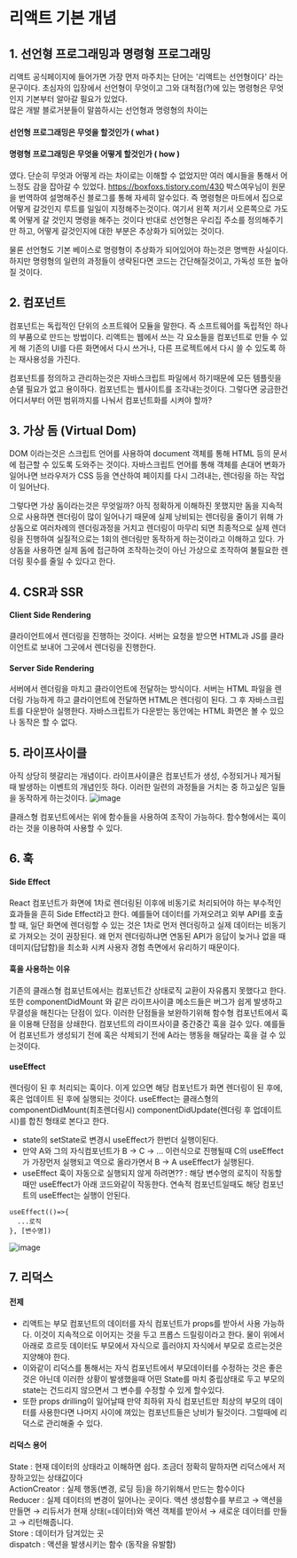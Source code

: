 # 리액트 기본 개념
## 1. 선언형 프로그래밍과 명령형 프로그래밍
리액트 공식페이지에 들어가면 가장 먼저 마주치는 단어는 '리액트는 선언형이다' 라는 문구이다. 초심자의 입장에서 선언형이 무엇이고 그와 대척점(?)에 있는 명령형은 무엇인지 기본부터 알아갈 필요가 있었다.  
많은 개발 블로거분들이 말씀하시는 선언형과 명령형의 차이는  
#### 선언형 프로그래밍은 무엇을 할것인가 ( what )
#### 명령형 프로그래밍은 무엇을 어떻게 할것인가 ( how )
였다. 단순히 무엇과 어떻게 라는 차이로는 이해할 수 없었지만 여러 예시들을 통해서 어느정도 감을 잡아갈 수 있었다.
https://boxfoxs.tistory.com/430 박스여우님이 원문을 번역하여 설명해주신 블로그를 통해 자세히 알수있다. 
즉 명령형은 마트에서 집으로 어떻게 갈것인지 루트를 일일이 지정해주는것이다. 여기서 왼쪽 저기서 오른쪽으로 가도록 어떻게 갈 것인지 명령을 해주는 것이다
반대로 선언형은 우리집 주소를 정의해주기만 하고, 어떻게 갈것인지에 대한 부분은 추상화가 되어있는 것이다.  

물론 선언형도 기본 베이스로 명령형이 추상화가 되어있어야 하는것은 명백한 사실이다. 하지만 명령형의 일련의 과정들이 생략된다면 코드는 간단해질것이고, 가독성 또한 높아질 것이다.

## 2. 컴포넌트
컴포넌트는 독립적인 단위의 소프트웨어 모듈을 말한다. 즉 소프트웨어를 독립적인 하나의 부품으로 만드는 방법이다. 리액트는 웹에서 쓰는 각 요소들을 컴포넌트로 만들 수 있게 해 기존의 UI를 다른 화면에서 다시 쓰거나, 다른 프로젝트에서 다시 쓸 수 있도록 하는 재사용성을 가진다.

컴포넌트를 정의하고 관리하는것은 자바스크립트 파일에서 하기때문에 모든 템플릿을 손댈 필요가 없고 용이하다. 컴포넌트는 웹사이트를 조각내는것이다. 그렇다면 궁금한건 어디서부터 어떤 범위까지를 나눠서 컴포넌트화를 시켜야 할까?

## 3. 가상 돔 (Virtual Dom)
DOM 이라는것은 스크립트 언어를 사용하여 document 객체를 통해 HTML 등의 문서에 접근할 수 있도록 도와주는 것이다. 자바스크립트 언어를 통해 객체를 손대어 변화가 일어나면 브라우저가 CSS 등을 연산하여 
페이지를 다시 그려내는, 렌더링을 하는 작업이 일어난다.

그렇다면 가상 돔이라는것은 무엇일까? 아직 정확하게 이해하진 못했지만 돔을 지속적으로 사용하면 렌더링이 많이 일어나기 때문에 실제 낭비되는 렌더링을 줄이기 위해 가상돔으로 여러차례의 렌더링과정을 거치고 렌더링이 마무리
되면 최종적으로 실제 렌더링을 진행하여 실질적으로는 1회의 렌더링만 동작하게 하는것이라고 이해하고 있다. 가상돔을 사용하면 실제 돔에 접근하여 조작하는것이 아닌 가상으로 조작하여 불필요한 렌더링 횟수를 줄일 수 있다고 한다.

## 4. CSR과 SSR
#### Client Side Rendering
클라이언트에서 렌더링을 진행하는 것이다. 서버는 요청을 받으면 HTML과 JS를 클라이언트로 보내어 그곳에서 렌더링을 진행한다. 
#### Server Side Rendering
서버에서 렌더링을 마치고 클라이언트에 전달하는 방식이다. 서버는 HTML 파일을 렌더링 가능하게 하고 클라이언트에 전달하면 HTML은 렌더링이 된다. 그 후 자바스크립트를 다운받아 실행한다. 자바스크립트가 다운받는 동안에는
HTML 화면은 볼 수 있으나 동작은 할 수 없다.

## 5. 라이프사이클
아직 상당히 헷갈리는 개념이다. 라이프사이클은 컴포넌트가 생성, 수정되거나 제거될 때 발생하는 이벤트의 개념인듯 하다. 이러한 일련의 과정들을 거치는 중 하고싶은 일들을 동작하게 하는것이다. 
![image](https://user-images.githubusercontent.com/90598408/158525302-171a1b5c-5203-4ea1-85c5-9d9ac1f557a7.png)

클래스형 컴포넌트에서는 위에 함수들을 사용하여 조작이 가능하다. 함수형에서는 훅이라는 것을 이용하여 사용할 수 있다.

## 6. 훅
#### Side Effect
React 컴포넌트가 화면에 1차로 렌더링된 이후에 비동기로 처리되어야 하는 부수적인 효과들을 흔히 Side Effect라고 한다.
예를들어 데이터를 가져오려고 외부 API를 호출할 때, 일단 화면에 렌더링할 수 있는 것은 1차로 먼저 렌더링하고 실제 데이터는 비동기로 가져오는 것이 권장된다. 왜 먼저 렌더링하냐면 연동된 API가 응답이 늦거나 없을 때 데미지(답답함)을 최소화 시켜 사용자 경험 측면에서 유리하기 때문이다.


#### 훅을 사용하는 이유
기존의 클래스형 컴포넌트에서는 컴포넌트간 상태로직 교환이 자유롭지 못했다고 한다. 또한 componentDidMount 와 같은 라이프사이클 메소드들은 버그가 쉽게 발생하고 무결성을 해친다는 단점이 있다. 이러한 단점들을 보완하기위해 함수형 컴포넌트에서 훅을 이용해 단점을 상쇄한다.
컴포넌트의 라이프사이클 중간중간 훅을 걸수 있다. 예를들어 컴포넌트가 생성되기 전에 혹은 삭제되기 전에 A라는 행동을 해달라는 훅을 걸 수 있는것이다. 
#### useEffect
렌더링이 된 후 처리되는 훅이다. 이게 있으면 해당 컴포넌트가 화면 렌더링이 된 후에, 혹은 업데이트 된 후에 실행되는 것이다. useEffect는 클래스형의 componentDidMount(최초렌더링시)
componentDidUpdate(렌더링 후 업데이트시)를 합친 형태로 본다고 한다.  
- state의 setState로 변경시 useEffect가 한번더 실행이된다.
- 만약 A와 그의 자식컴포넌트가 B -> C -> ... 이런식으로 진행될때 C의 useEffect가 가장먼저 실행되고 역으로 올라가면서 B -> A useEffect가 실행된다.
- useEffect 훅이 자동으로 실행되지 않게 하려면?? : 해당 변수명의 로직이 작동할때만 useEffect가 아래 코드와같이 작동한다. 연속적 컴포넌트일때도 해당 컴포넌트의 useEffect는 실행이 안된다.
```
useEffect(()=>{
  ...로직
}, [변수명])
```
![image](https://user-images.githubusercontent.com/90598408/159205299-5f25b829-2a5f-496e-9d83-a479c1151f4b.png)


## 7. 리덕스
#### 전제
- 리액트는 부모 컴포넌트의 데이터를 자식 컴포넌트가 props를 받아서 사용 가능하다. 이것이 지속적으로 이어지는 것을 두고 프롭스 드릴링이라고 한다. 물이 위에서 아래로 흐르듯 데이터도 부모에서 자식으로 흘러야지 자식에서 부모로 흐르는것은 지양해야 한다.
- 이와같이 리덕스를 통해서는 자식 컴포넌트에서 부모데이터를 수정하는 것은 좋은 것은 아닌데 이러한 상황이 발생했을때 어떤 State를 마치 중립상태로 두고 부모의 state는 건드리지 않으면서 그 변수를 수정할 수 있게 할수있다.
- 또한 props drilling이 일어날때 만약 최하위 자식 컴포넌트만 최상의 부모의 데이터를 사용한다면 나머지 사이에 껴있는 컴포넌트들은 낭비가 될것이다. 그럴때에 리덕스로 관리해줄 수 있다.
#### 리덕스 용어
State : 현재 데이터의 상태라고 이해하면 쉽다. 조금더 정확히 말하자면 리덕스에서 저장하고있는 상태값이다  
ActionCreator : 실제 행동(변경, 로딩 등)을 하기위해서 만드는 함수이다  
Reducer : 실제 데이터의 변경이 일어나는 곳이다. 액션 생성함수를 부르고 → 액션을 만들면 → 리듀서가 현재 상태(=데이터)와 액션 객체를 받아서 → 새로운 데이터를 만들고 → 리턴해줍니다.  
Store : 데이터가 담겨있는 곳  
dispatch : 액션을 발생시키는 함수 (동작을 유발함)  

